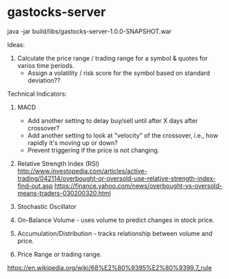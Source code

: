 # gastocks-server

java -jar build/libs/gastocks-server-1.0.0-SNAPSHOT.war

Ideas:
1. Calculate the price range / trading range for a symbol & quotes for varios time periods.
    - Assign a volatility / risk score for the symbol based on standard deviation??


Technical Indicators:
1. MACD
    - Add another setting to delay buy/sell until after X days after crossover?
    - Add another setting to look at "velocity" of the crossover, i.e., how rapidly it's moving up or down?
    - Prevent triggering if the price is not changing.

2. Relative Strength Index (RSI)
http://www.investopedia.com/articles/active-trading/042114/overbought-or-oversold-use-relative-strength-index-find-out.asp
https://finance.yahoo.com/news/overbought-vs-oversold-means-traders-030200320.html

3. Stochastic Oscillator
4. On-Balance Volume - uses volume to predict changes in stock price.
5. Accumulation/Distribution - tracks relationship between volume and price.

6. Price Range or trading range.


https://en.wikipedia.org/wiki/68%E2%80%9395%E2%80%9399.7_rule



